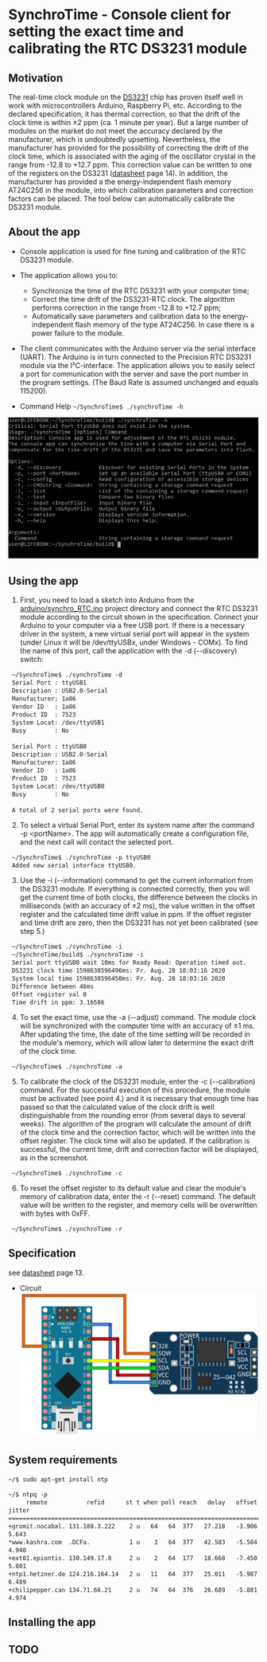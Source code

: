 # SynchroTime - Console client for setting the exact time and calibrating the RTC DS3231 module

## Motivation

The real-time clock module on the [DS3231](https://create.arduino.cc/projecthub/MisterBotBreak/how-to-use-a-real-time-clock-module-ds3231-bc90fe) chip has proven itself well in work with microcontrollers Arduino, Raspberry Pi, etc. According to the declared specification, it has thermal correction, so that the drift of the clock time is within ±2 ppm (ca. 1 minute per year). But a large number of modules on the market do not meet the accuracy declared by the manufacturer, which is undoubtedly upsetting. Nevertheless, the manufacturer has provided for the possibility of correcting the drift of the clock time, which is associated with the aging of the oscillator crystal in the range from -12.8 to +12.7 ppm. This correction value can be written to one of the registers on the DS3231 ([datasheet](https://datasheets.maximintegrated.com/en/ds/DS3231.pdf) page 14). In addition, the manufacturer has provided a the energy-independent flash memory AT24C256 in the module, into which calibration parameters and correction factors can be placed. The tool below can automatically calibrate the DS3231 module.

## About the app

* Console application is used for fine tuning and calibration of the RTC DS3231 module.

* The application allows you to:
  * Synchronize the time of the RTC DS3231 with your computer time;
  * Correct the time drift of the DS3231-RTC clock. The algorithm performs correction in the range from -12.8 to +12.7 ppm;
  * Automatically save parameters and calibration data to the energy-independent flash memory of the type AT24C256. In case there is a power failure to the module.

* The client communicates with the Arduino server via the serial interface (UART). The Arduino is in turn connected to the Precision RTC DS3231 module via the I²C-interface. The application allows you to easily select a port for communication with the server and save the port number in the program settings. (The Baud Rate is assumed unchanged and equals 115200).

* Command Help 
`
 ~/SynchroTime$ ./synchroTime -h
`

![synchroTime -h](images/consoleApp_About.png)

## Using the app

1. First, you need to load a sketch into Arduino from the [arduino/synchro_RTC.ino](arduino/synchro_RTC.ino) project directory and connect the RTC DS3231 module according to the circuit shown in the specification.
 Connect your Arduino to your computer via a free USB port. If there is a necessary driver in the system, a new virtual serial port will appear in the system (under Linux it will be /dev/ttyUSBx, under Windows - COMx).
 To find the name of this port, call the application with the -d (--discovery) switch:
```
 ~/SynchroTime$ ./synchroTime -d
 Serial Port : ttyUSB1
 Description : USB2.0-Serial
 Manufacturer: 1a86
 Vendor ID   : 1a86
 Product ID  : 7523
 System Locat: /dev/ttyUSB1
 Busy        : No
 
 Serial Port : ttyUSB0
 Description : USB2.0-Serial
 Manufacturer: 1a86
 Vendor ID   : 1a86
 Product ID  : 7523
 System Locat: /dev/ttyUSB0
 Busy        : No
 
 A total of 2 serial ports were found. 
```

2. To select a virtual Serial Port, enter its system name after the command -p \<portName\>. The app will automatically create a configuration file, and the next call will contact the selected port.
```
 ~/SynchroTime$ ./synchroTime -p ttyUSB0
 Added new serial interface ttyUSB0. 
```

3. Use the -i (--information) command to get the current information from the DS3231 module. If everything is connected correctly, then you will get the current time of both clocks, the difference between the clocks in milliseconds (with an accuracy of ±2 ms), the value written in the offset register and the calculated time drift value in ppm. If the offset register and time drift are zero, then the DS3231 has not yet been calibrated (see step 5.)
```
 ~/SynchroTime$ ./synchroTime -i
 ~/SynchroTime/build$ ./synchroTime -i
 Serial port ttyUSB0 wait 10ms for Ready Read: Operation timed out.
 DS3231 clock time 1598630596496ms: Fr. Aug. 28 18:03:16 2020
 System local time 1598630596450ms: Fr. Aug. 28 18:03:16 2020
 Difference between 46ms
 Offset register val 0
 Time drift in ppm: 3.16586 
```

4. To set the exact time, use the -a (--adjust) command. The module clock will be synchronized with the computer time with an accuracy of ±1 ms. After updating the time, the date of the time setting will be recorded in the module's memory, which will allow later to determine the exact drift of the clock time.
```
 ~/SynchroTime$ ./synchroTime -a 
```

5. To calibrate the clock of the DS3231 module, enter the -c (--calibration) command. For the successful execution of this procedure, the module must be activated (see point 4.) and it is necessary that enough time has passed so that the calculated value of the clock drift is well distinguishable from the rounding error (from several days to several weeks). The algorithm of the program will calculate the amount of drift of the clock time and the correction factor, which will be written into the offset register. The clock time will also be updated. If the calibration is successful, the current time, drift and correction factor will be displayed, as in the screenshot.
```
 ~/SynchroTime$ ./synchroTime -c 
```

6. To reset the offset register to its default value and clear the module's memory of calibration data, enter the -r (--reset) command. The default value will be written to the register, and memory cells will be overwritten with bytes with 0xFF.
```
 ~/SynchroTime$ ./synchroTime -r 
```

## Specification

see [datasheet](https://datasheets.maximintegrated.com/en/ds/DS3231.pdf) page 13.

* Circuit
![circuit](images/Steckplatine_DS3231.png)

## System requirements
```
~/$ sudo apt-get install ntp 
```

```
~/$ ntpq -p
     remote           refid      st t when poll reach   delay   offset  jitter
==============================================================================
+gromit.nocabal. 131.188.3.222    2 u   64   64  377   27.218   -3.906   5.643
*www.kashra.com  .DCFa.           1 u    3   64  377   42.583   -5.584   4.940
+ext01.epiontis. 130.149.17.8     2 u    2   64  177   18.668   -7.450   5.801
+ntp1.hetzner.de 124.216.164.14   2 u   11   64  377   25.011   -5.987   6.489
+chilipepper.can 134.71.66.21     2 u   74   64  376   26.689   -5.881   4.974 
```

## Installing the app

## TODO
